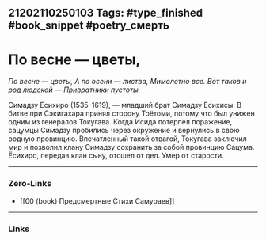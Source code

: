 21202110250103
Tags: #type_finished #book_snippet #poetry_смерть
---
# По весне — цветы,

*По весне — цветы,
А по осени — листва,
Мимолетно все.
Вот таков и род людской —
Привратники пустоты.*

Симадзу Ёсихиро (1535–1619), — младший брат Симадзу Ёсихисы. В битве при Сэкигахара принял сторону Тоётоми, потому что был унижен одним из генералов Токугава. Когда Исида потерпел поражение, сацумцы Симадзу пробились через окружение и вернулись в свою родную провинцию. Впечатленный такой отвагой, Токугава заключил мир и позволил клану Симадзу сохранить за собой провинцию Сацума. Ёсихиро, передав клан сыну, отошел от дел. Умер от старости. 

---
### Zero-Links
- [[00 (book) Предсмертные Стихи Самураев]]
---
### Links
